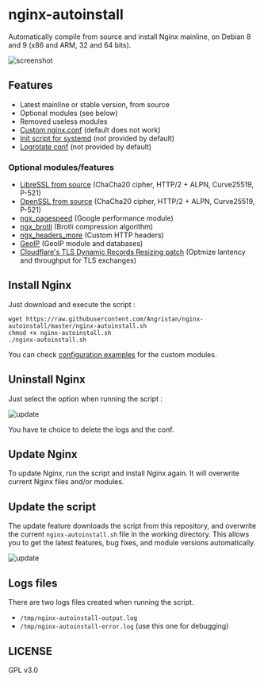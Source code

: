 # nginx-autoinstall
Automatically compile from source and install Nginx mainline, on Debian 8 and 9 (x86 and ARM, 32 and 64 bits).

![screenshot](https://user-images.githubusercontent.com/11699655/33800227-29565ef6-dd3c-11e7-9967-7232ecd36ee4.png)

## Features
- Latest mainline or stable version, from source
- Optional modules (see below)
- Removed useless modules
- [Custom nginx.conf](https://github.com/Angristan/nginx-autoinstall/blob/master/conf/nginx.conf) (default does not work)
- [Init script for systemd](https://github.com/Angristan/nginx-autoinstall/blob/master/conf/nginx.service) (not provided by default)
- [Logrotate conf](https://github.com/Angristan/nginx-autoinstall/blob/master/conf/nginx-logrotate) (not provided by default)

### Optional modules/features
- [LibreSSL from source](http://www.libressl.org/) (ChaCha20 cipher, HTTP/2 + ALPN, Curve25519, P-521)
- [OpenSSL from source](https://www.openssl.org/) (ChaCha20 cipher, HTTP/2 + ALPN, Curve25519, P-521)
- [ngx_pagespeed](https://github.com/pagespeed/ngx_pagespeed) (Google performance module)
- [ngx_brotli](https://github.com/google/ngx_brotli) (Brotli compression algorithm)
- [ngx_headers_more](https://github.com/openresty/headers-more-nginx-module) (Custom HTTP headers)
- [GeoIP](http://dev.maxmind.com/geoip/geoip2/geolite2/) (GeoIP module and databases)
- [Cloudflare's TLS Dynamic Records Resizing patch](https://github.com/cloudflare/sslconfig/blob/master/patches/nginx__1.11.5_dynamic_tls_records.patch) (Optmize lantency and throughput for TLS exchanges)

## Install Nginx

Just download and execute the script :
```
wget https://raw.githubusercontent.com/Angristan/nginx-autoinstall/master/nginx-autoinstall.sh
chmod +x nginx-autoinstall.sh
./nginx-autoinstall.sh
```

You can check [configuration examples](https://github.com/Angristan/nginx-autoinstall/tree/master/conf) for the custom modules.

## Uninstall Nginx

Just select the option when running the script :

![update](https://lut.im/Hj7wJKWwke/WZqeHT1QwwGfKXFf.png)

You have te choice to delete the logs and the conf.

## Update Nginx

To update Nginx, run the script and install Nginx again. It will overwrite current Nginx files and/or modules.

## Update the script

The update feature downloads the script from this repository, and overwrite the current `nginx-autoinstall.sh` file in the working directory. This allows you to get the latest features, bug fixes, and module versions automatically.

![update](https://lut.im/uQSSVxAz09/zhZRuvJjZp2paLHm.png)

## Logs files
There are two logs files created when running the script.

- `/tmp/nginx-autoinstall-output.log`
- `/tmp/nginx-autoinstall-error.log` (use this one for debugging)

## LICENSE

GPL v3.0
